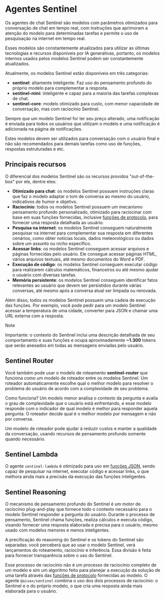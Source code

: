 # Agentes Sentinel

Os agentes de chat Sentinel são modelos com parâmetros otimizados para conversação de chat em tempo real, com instruções que aprimoram a atenção do modelo para determinadas tarefas e permite o uso de pesquisação na internet em tempo real.

Esses modelos são constantemente atualizados para utilizar as últimas tecnologias e recursos disponíveis por IA generativas, portanto, os modelos internos usados pelos modelos Sentinel podem ser constantemente atualizados.

Atualmente, os modelos Sentinel estão disponíveis em três categorias:

- **sentinel**: altamente inteligente. Faz uso do pensamento profundo do próprio modelo para complementar a resposta.
- **sentinel-mini**: inteligente e capaz para a maioria das tarefas complexas de chat.
- **sentinel-core**: modelo otimizado para custo, com menor capacidade de conversação, mas com raciocínio Sentinel.

Sempre que um modelo Sentinel for ter seu preço alterado, uma notificação é enviada para todos os usuários que utilizam o modelo e uma notificação é adicionada na página de notificações.

Estes modelos devem ser utilizados para conversação com o usuário final e não são recomendados para demais tarefas como uso de funções, respostas estruturadas e etc.

## Principais recursos

O diferencial dos modelos Sentinel são os recursos providos "out-of-the-box" por ele, dentre eles:

- **Otimizado para chat**: os modelos Sentinel possuem instruções claras que faz o modelo adaptar o tom de conversa ao mesmo do usuário, indicativos de humor e objetivo.
- **Raciocínio**: todos os modelos Sentinel possuem um mecanismo pensamento profundo personalizado, otimizado para raciocinar com base em suas funções fornecidas, inclusive [funções de protocolo](/docs/protocol-functions), para fornecer uma resposta detalhada ao usuário.
- **Pesquisa na internet**: os modelos Sentinel conseguem naturalmente pesquisar na internet para complementar sua resposta em diferentes cenários, como obter notícias locais, dados meteorológicos ou dados sobre um assunto ou nicho específico.
- **Acessar links**: os modelos Sentinel conseguem acessar arquivos e páginas fornecidas pelo usuário. Ele consegue acessar páginas HTML, vários arquivos textuais, até mesmo documentos do Word e PDF.
- **Execução de código**: os modelos Sentinel conseguem executar código para realizarem cálculos matemáticos, financeiros ou até mesmo ajudar o usuário com diversas tarefas.
- **Memória persistente**: os modelos Sentinel conseguem identificar fatos relevantes ao usuário que devem ser persistidos durante várias conversas, até mesmo após a conversa atual ser limpada ou renovada.

Além disso, todos os modelos Sentinel possuem uma cadeia de execução das funções. Por exemplo, você pode pedir para um modelo Sentinel acessar a temperatura de uma cidade, converter para JSON e chamar uma URL externa com a resposta.

> [!NOTE]
>
> Importante: o contexto do Sentinel inclui uma descrição detalhada de seu comportamento e suas funções e ocupa aproximadamente **~1.300** tokens que serão anexados em todas as mensagens enviadas pelo usuário.

## Sentinel Router

Você também pode usar o modelo de roteamento **sentinel-router** que funciona como um modelo de roteador entre os modelos Sentinel. Um roteador automaticamente escolhe qual o melhor modelo para resolver o problema do usuário de acordo com a complexidade de seu problema.

Como funciona? Um modelo menor analisa o contexto da pergunta e avalia o grau de complexidade que o usuário está enfrentando, e esse modelo responde com o indicador de qual modelo é melhor para responder aquela pergunta. O roteador decide qual é o melhor modelo por mensagem e não por conversa.

Um modelo de roteador pode ajudar à reduzir custos e manter a qualidade da conversação, usando recursos de pensamento profundo somente quando necessário.

## Sentinel Lambda

O agente `sentinel-lambda` é otimizado para uso em [funções JSON](/entities/functions), sendo capaz de pesquisar na internet, executar código e acessar links, o que melhora ainda mais a precisão da execução das funções inteligentes.

## Sentinel Reasoning

O mecanismo de pensamento profundo do Sentinel é um motor de raciocínio plug-and-play que fornece todo o contexto necessário para o modelo Sentinel responder a pergunta do usuário. Durante o processo de pensamento, Sentinel chama funções, realiza cálculos e executa código, visando fornecer uma resposta elaborada e precisa para o usuário, mesmo usado com modelos menores e menos inteligentes.

A precificação do reasoning do Sentinel e os tokens do Sentinel são separadas: você perceberá que ao usar o modelo Sentinel, verá lançamentos do roteamento, raciocínio e inferência. Essa divisão é feita para fornecer transparência sobre o uso do Sentinel.

Esse processo de raciocínio não é um processo de raciocínio completo de um modelo e sim um algoritmo feito para planejar a execução da solução de uma tarefa através das [funções de protocolo](/protocol-functions) fornecidas ao modelo. O agente `@aivax/sentinel` combina o uso dos dois processos de raciocínio: o Sentinel e o do próprio modelo, o que cria uma resposta ainda mais elaborada para o usuário.